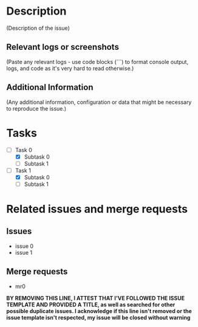 <!--

Have you read the Code of Conduct?
By filing an Issue, you're expected to comply with it, including treating everyone with respect.
Read CONTRIBUTING before submitting an issue.

-->

# Description
(Description of the issue)

## Relevant logs or screenshots
(Paste any relevant logs - use code blocks (```) to format console output,
logs, and code as it's very hard to read otherwise.)

## Additional Information
(Any additional information, configuration or data that might be necessary to reproduce the issue.)

# Tasks
- [ ] Task 0
  - [x] Subtask 0
  - [ ] Subtask 1
- [ ] Task 1
  - [x] Subtask 0
  - [ ] Subtask 1

# Related issues and merge requests

## Issues
+ issue 0
+ issue 1

## Merge requests
+ mr0

**BY REMOVING THIS LINE, I ATTEST THAT I'VE FOLLOWED THE ISSUE TEMPLATE AND PROVIDED A TITLE, as well as searched for other possible duplicate issues.
I acknowledge if this line isn't removed or the issue template isn't respected, my issue will be closed without warning**
